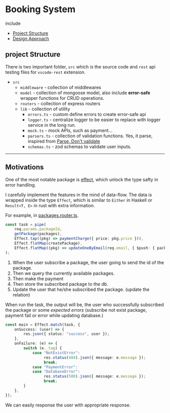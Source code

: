 # Booking System

include
 - [Project Structure](#project-structure)
 - [Design Approach](#motivations)

## project Structure

There is two important folder, `src` which is the source code and `rest` api testing files for `vscode-rest` extension.

- `src`
    - `middleware` - collection of middlewares
    - `model` - collection of mongoose model, also include **error-safe** wrapper functions for CRUD operations.
    - `routers` - collection of express routers
    - `lib` - collection of utility
        - `errors.ts` - custom define errors to create error-safe api
        - `logger.ts` - centralize logger to be easier to replace with logger service in the long run.
        - `mock.ts` - mock APIs, such as payment...
        - `parsers.ts` - collection of validation functions. Yes, it parse, inspired from [Parse, Don't validate](https://lexi-lambda.github.io/blog/2019/11/05/parse-don-t-validate/)
        - `schemas.ts` - zod schemas to validate user inputs.

--- 
## Motivations

One of the most notable package is [effect](https://effect.website/), which unlock the type safty in error handling.

I carefully implement the features in the mind of data-flow. 
The data is wrapped inside the type `Effect`, which is similar to `Either` in Haskell or `Result<T, E>` in rust with extra information.

For example, in [packages.router.ts](./src/routers/packages.router.ts).

```ts
const task = pipe(
    req.params.packageId,
    getPackage(packages),
    Effect.tap((pkg) => paymentCharge({ price: pkg.price })),
    Effect.flatMap(createPackage),
    Effect.flatMap((pkg) => updateOneByEmail(req.email, { $push: { packages: pkg.id! } }, populate))
);
```

1. When the user subscribe a package, the user going to send the id of the package.
2. Then we query the currently available packages.
3. Then make the payment
4. Then store the subscribed package to the db.
5. Update the user that he/she subscribed the package. (update the relation)

When run the task, the output will be, the user who successfully subscribed the package or some *expected errors* (subscribe not exist package, payment fail or error while updating database.)

```ts
const main = Effect.match(task, {
    onSuccess: (user) => {
        res.json({ status: "success", user });
    },
    onFailure: (e) => {
        switch (e._tag) {
            case "NotExistError":
                 res.status(404).json({ message: e.message });
                 break;
            case "PaymentError":
            case "DatabaseError":
                 res.status(500).json({ message: e.message });
                 break;
        }
    },
});
```
We can easily response the user with appropriate response.
         
    

